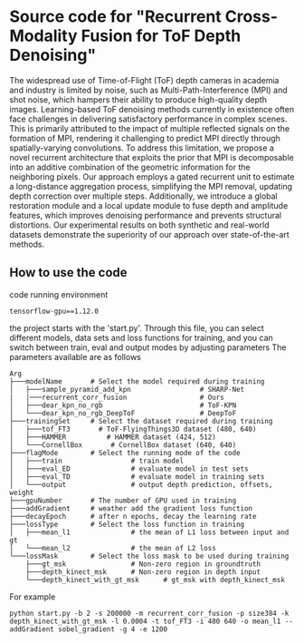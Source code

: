# Source code for "Recurrent Cross-Modality Fusion for ToF Depth Denoising"
The widespread use of Time-of-Flight (ToF) depth cameras in academia and industry is limited by noise, such as Multi-Path-Interference (MPI) and shot noise, which hampers their ability to produce high-quality depth images. 
   Learning-based ToF denoising methods currently in existence often face challenges in delivering satisfactory performance in complex scenes. This is primarily attributed to the impact of multiple reflected signals on the formation of MPI, rendering it challenging to predict MPI directly through spatially-varying convolutions.
   To address this limitation, we propose a novel recurrent architecture that exploits the prior that MPI is decomposable into an additive combination of the geometric information for the neighboring pixels. 
   Our approach employs a gated recurrent unit to estimate a long-distance aggregation process, simplifying the MPI removal, updating depth correction over multiple steps. 
   Additionally, we introduce a global restoration module and a local update module to fuse depth and amplitude features, which improves denoising performance and prevents structural distortions. 
   Our experimental results on both synthetic and real-world datasets demonstrate the superiority of our approach over state-of-the-art methods.

## How to use the code

code running environment
```
tensorflow-gpu==1.12.0 
```

the project starts with the 'start.py'. Through this file, you can select different models, data sets and loss functions for training, and you can switch between train, eval and output modes by adjusting parameters
The parameters available are as follows

```
Arg
├───modelName		# Select the model required during training
│   ├───sample_pyramid_add_kpn                 # SHARP-Net
|   |───recurrent_corr_fusion                  # Ours
│   ├───dear_kpn_no_rgb                        # ToF-KPN
│   └───dear_kpn_no_rgb_DeepToF                # DeepToF
├───trainingSet		# Select the dataset required during training
│   ├───tof_FT3       # ToF-FlyingThings3D dataset (480, 640)
│   ├───HAMMER          # HAMMER dataset (424, 512)
│   └───CornellBox       # CornellBox dataset (640, 640)
├───flagMode		# Select the running mode of the code
│   ├───train                 # train model
│   ├───eval_ED               # evaluate model in test sets
│   ├───eval_TD               # evaluate model in training sets
│   └───output                # output depth prediction, offsets, weight
├───gpuNumber		# The number of GPU used in training
├───addGradient		# weather add the gradient loss function
├───decayEpoch		# after n epochs, decay the learning rate
├───lossType		# Select the loss function in training
│   ├───mean_l1               # the mean of L1 loss between input and gt
│   └───mean_l2               # the mean of L2 loss
└───lossMask	    # Select the loss mask to be used during training
    ├───gt_msk                # Non-zero region in groundtruth
    ├───depth_kinect_msk      # Non-zero region in depth input
    └───depth_kinect_with_gt_msk      # gt_msk with depth_kinect_msk
```
For example

```
python start.py -b 2 -s 200000 -m recurrent_corr_fusion -p size384 -k depth_kinect_with_gt_msk -l 0.0004 -t tof_FT3 -i 480 640 -o mean_l1 --addGradient sobel_gradient -g 4 -e 1200
```

